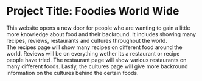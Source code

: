 # Project Title: Foodies World Wide
This website opens a new door for people who are wanting to gain a little more knowledge about food and their backround. It includes showing many recipes, reviews, restaurants and cultures throughout the world.  
The recipes page will show many recipes on different food around the world. Reviews will be on everything wether its a restaurant or recipe people have tried. The restaurant page will show various restaurants on many different foods. Lastly, the cultures page will give more backround information on the cultures behind the certain foods.